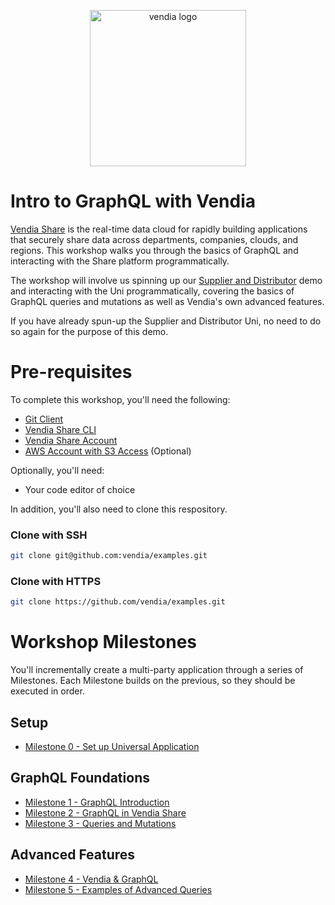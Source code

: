 <p align="center">
  <a href="https://vendia.net/">
    <img src="https://www.vendia.com/images/logo/logo.svg" alt="vendia logo" width="250px">
  </a>
</p>

# Intro to GraphQL with Vendia

[Vendia Share](https://www.vendia.net) is the real-time data cloud for rapidly building applications that securely share data across departments, companies, clouds, and regions.  This workshop walks you through the basics of GraphQL and interacting with the Share platform programmatically.

The workshop will involve us spinning up our [Supplier and Distributor](https://github.com/vendia/examples/tree/main/demos/food-and-beverage/simple-supplier-distributor) demo and interacting with the Uni programmatically, covering the basics of GraphQL queries and mutations as well as Vendia's own advanced features.

If you have already spun-up the Supplier and Distributor Uni, no need to do so again for the purpose of this demo. 

# Pre-requisites

To complete this workshop, you'll need the following:

* [Git Client](https://git-scm.com/downloads)
* [Vendia Share CLI](https://vendia.net/docs/share/cli)
* [Vendia Share Account](https://share.vendia.net/signup)
* [AWS Account with S3 Access](https://aws.amazon.com/console/) (Optional)

Optionally, you'll need:
* Your code editor of choice

In addition, you'll also need to clone this respository.

### Clone with SSH

```bash
git clone git@github.com:vendia/examples.git
```

### Clone with HTTPS

```bash
git clone https://github.com/vendia/examples.git
```

# Workshop Milestones
You'll incrementally create a multi-party application through a series of Milestones.  Each Milestone builds on the previous, so they should be executed in order.

## Setup
* [Milestone 0 - Set up Universal Application](README-Milestone0.md)

## GraphQL Foundations
* [Milestone 1 - GraphQL Introduction](README-Milestone1.md)
* [Milestone 2 - GraphQL in Vendia Share](README-Milestone2.md)
* [Milestone 3 - Queries and Mutations](README-Milestone3.md)

## Advanced Features
* [Milestone 4 - Vendia & GraphQL](README-Milestone4.md)
* [Milestone 5 - Examples of Advanced Queries](README-Milestone5.md)
